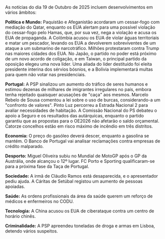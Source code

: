 As notícias do dia 19 de Outubro de 2025 incluem desenvolvimentos em vários âmbitos:

**Política e Mundo:** Paquistão e Afeganistão acordaram um cessar-fogo com mediação do Qatar,  enquanto os EUA alertam para uma possível violação do cessar-fogo pelo Hamas, que, por sua vez, nega a violação e acusa os EUA de propaganda. A Colômbia acusou os EUA de violar águas territoriais e matar um pescador, levando os EUA a devolverem sobreviventes de um ataque a um submarino de narcotráfico. Milhões protestaram contra Trump nas maiores cidades dos EUA. No Japão, o partido no poder está próximo de um novo acordo de coligação, e em Taiwan, o principal partido da oposição elegeu uma nova líder. Uma aliada do líder destituído foi eleita presidente interina dos sérvios bósnios, e a Bolívia implementará multas para quem não votar nas presidenciais.

**Portugal:** A PSP sinalizou um aumento do tráfico de seres humanos e estimou dezenas de milhares de imigrantes irregulares no país, embora tenha rejeitado quaisquer acusações de "caça" aos mesmos. Marcelo Rebelo de Sousa comentou a lei sobre o uso de burcas, considerando-a um "confronto de valores". Pinto Luz percorreu a Estrada Nacional 2 para avaliar necessidades de habitação. A Comissão Nacional do PS debateu o apoio a Seguro e os resultados das autárquicas, enquanto o partido garantiu que as propostas para o OE2026 não afetarão o saldo orçamental. Catorze concelhos estão em risco máximo de incêndio em três distritos.

**Economia:** O preço do gasóleo deverá descer, enquanto a gasolina se mantém. O Banco de Portugal vai analisar reclamações contra empresas de crédito malparado.

**Desporto:** Miguel Oliveira subiu no Mundial de MotoGP após o GP da Austrália, onde alcançou o 12º lugar. FC Porto e Sporting qualificaram-se para a próxima fase da Taça de Portugal.

**Sociedade:** A irmã de Cláudio Ramos está desaparecida, e o apresentador pediu ajuda. A Cáritas de Setúbal registou um aumento de pessoas apoiadas.

**Saúde:** As ordens profissionais da área da saúde querem um reforço de médicos e enfermeiros no CODU.

**Tecnologia:** A China acusou os EUA de ciberataque contra um centro de horário chinês.

**Criminalidade:** A PSP apreendeu toneladas de droga e armas em Lisboa, detendo vários suspeitos.
